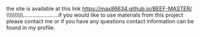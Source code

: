 the site is available at this link      https://max86634.github.io/BEEF-MASTER/
\\\\\\\\\\\\\\\\\\\\\.......................if you would like to use materials from this project please contact me or if you have any questions contact information can be found in my profile.
